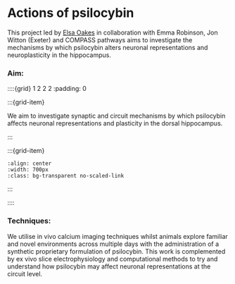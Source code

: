 # Actions of psilocybin 

This project led by [Elsa Oakes](../our-team/members/elsaoakes) in collaboration with Emma Robinson, Jon Witton (Exeter) and COMPASS pathways aims to investigate the mechanisms by which psilocybin alters neuronal representations and neuroplasticity in the hippocampus. 



### Aim:

::::{grid} 1 2 2 2
:padding: 0

:::{grid-item}

We aim to investigate synaptic and circuit mechanisms by which psilocybin affects neuronal representations and plasticity in the dorsal hippocampus. 

:::

:::{grid-item}


```{image} ../img/projects/psilocybin_FOV.png 
:align: center
:width: 700px
:class: bg-transparent no-scaled-link
```

:::

::::


### Techniques:
We utilise in vivo calcium imaging techniques whilst animals explore familiar and novel environments across multiple days with the administration of a synthetic proprietary formulation of psilocybin. This work is complemented by ex vivo slice electrophysiology and computational methods to try and understand how psilocybin may affect neuronal representations at the circuit level. 


&nbsp;






